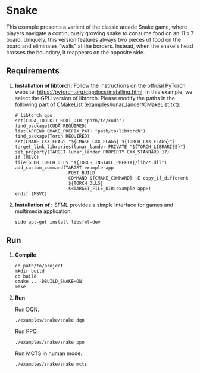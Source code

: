 # Snake

This example presents a variant of the classic arcade Snake game, where players navigate a continuously growing snake to consume food on an 11 x 7 board. Uniquely, this version features always two pieces of food on the board and eliminates "walls" at the borders. Instead, when the snake's head crosses the boundary, it reappears on the opposite side.

## Requirements

1. **Installation of libtorch:**
    Follow the instructions on the official PyTorch website: https://pytorch.org/cppdocs/installing.html. In this example, we select the GPU version of libtorch. Please modify the paths in the following part of CMakeList (examples/lunar_lander/CMakeList.txt):

    ```
    # libtorch gpu
    set(CUDA_TOOLKIT_ROOT_DIR "path/to/cuda")
    find_package(CUDA REQUIRED)
    list(APPEND CMAKE_PREFIX_PATH "path/to/libtorch")
    find_package(Torch REQUIRED)
    set(CMAKE_CXX_FLAGS "${CMAKE_CXX_FLAGS} ${TORCH_CXX_FLAGS}")
    target_link_libraries(lunar_lander PRIVATE "${TORCH_LIBRARIES}")
    set_property(TARGET lunar_lander PROPERTY CXX_STANDARD 17)
    if (MSVC)
    file(GLOB TORCH_DLLS "${TORCH_INSTALL_PREFIX}/lib/*.dll")
    add_custom_command(TARGET example-app
                        POST_BUILD
                        COMMAND ${CMAKE_COMMAND} -E copy_if_different
                        ${TORCH_DLLS}
                        $<TARGET_FILE_DIR:example-app>)
    endif (MSVC)
    ```

2. **Installation of :**
    SFML provides a simple interface for games and multimedia application.
    ```
    sudo apt-get install libsfml-dev
    ```


## Run

1. **Compile**

    ```
    cd path/to/project
    mkdir build
    cd build
    cmake .. -DBUILD_SNAKE=ON
    make
    ```
2. **Run**
   
    Run DQN.
    ```
    ./examples/snake/snake dqn
    ```

    Run PPO.
    ```
    ./examples/snake/snake ppo
    ```

    Run MCTS in human mode.
    ```
    ./examples/snake/snake mcts
    ```
    

